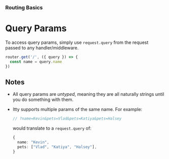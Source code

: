 ### Routing Basics
# Query Params

To access query params, simply use `request.query` from the request passed to any handler/middleware.

```ts
router.get('/', ({ query }) => {
  const name = query.name
})
```

## Notes

- All query params are *untyped*, meaning they are all naturally strings until you do something with them.
- Itty supports multiple params of the same name.  For example:
  ```ts
  // ?name=Kevin&pets=Vlad&pets=Katiya&pets=Halsey
  ```

  would translate to a `request.query` of:
  ```ts
  {
    name: "Kevin",
    pets: ["Vlad", "Katiya", "Halsey"],
  }
  ```
